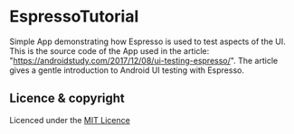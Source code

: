 # EspressoTutorial
Simple App demonstrating how Espresso is used to test aspects of the UI.
This is the source code of the App used in the article: "https://androidstudy.com/2017/12/08/ui-testing-espresso/". The article gives a gentle introduction to Android UI testing with Espresso. 

## Licence & copyright 
Licenced under the [MIT Licence](Licence)
